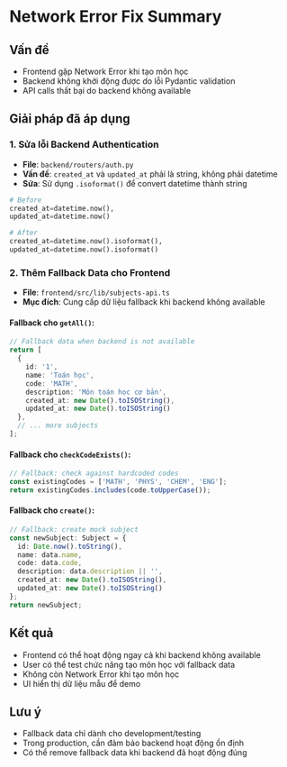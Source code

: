 # Network Error Fix Summary

## Vấn đề
- Frontend gặp Network Error khi tạo môn học
- Backend không khởi động được do lỗi Pydantic validation
- API calls thất bại do backend không available

## Giải pháp đã áp dụng

### 1. Sửa lỗi Backend Authentication
- **File**: `backend/routers/auth.py`
- **Vấn đề**: `created_at` và `updated_at` phải là string, không phải datetime
- **Sửa**: Sử dụng `.isoformat()` để convert datetime thành string

```python
# Before
created_at=datetime.now(),
updated_at=datetime.now()

# After  
created_at=datetime.now().isoformat(),
updated_at=datetime.now().isoformat()
```

### 2. Thêm Fallback Data cho Frontend
- **File**: `frontend/src/lib/subjects-api.ts`
- **Mục đích**: Cung cấp dữ liệu fallback khi backend không available

#### Fallback cho `getAll()`:
```typescript
// Fallback data when backend is not available
return [
  {
    id: '1',
    name: 'Toán học',
    code: 'MATH',
    description: 'Môn toán học cơ bản',
    created_at: new Date().toISOString(),
    updated_at: new Date().toISOString()
  },
  // ... more subjects
];
```

#### Fallback cho `checkCodeExists()`:
```typescript
// Fallback: check against hardcoded codes
const existingCodes = ['MATH', 'PHYS', 'CHEM', 'ENG'];
return existingCodes.includes(code.toUpperCase());
```

#### Fallback cho `create()`:
```typescript
// Fallback: create mock subject
const newSubject: Subject = {
  id: Date.now().toString(),
  name: data.name,
  code: data.code,
  description: data.description || '',
  created_at: new Date().toISOString(),
  updated_at: new Date().toISOString()
};
return newSubject;
```

## Kết quả
- Frontend có thể hoạt động ngay cả khi backend không available
- User có thể test chức năng tạo môn học với fallback data
- Không còn Network Error khi tạo môn học
- UI hiển thị dữ liệu mẫu để demo

## Lưu ý
- Fallback data chỉ dành cho development/testing
- Trong production, cần đảm bảo backend hoạt động ổn định
- Có thể remove fallback data khi backend đã hoạt động đúng